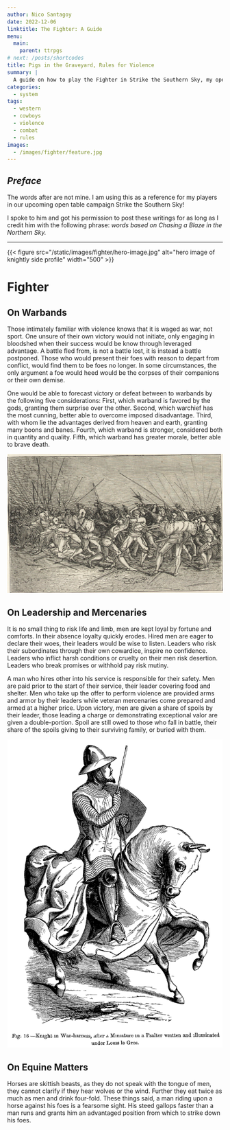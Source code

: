 ```yaml
---
author: Nico Santagoy
date: 2022-12-06
linktitle: The Fighter: A Guide
menu:
  main:
    parent: ttrpgs
# next: /posts/shortcodes
title: Pigs in the Graveyard, Rules for Violence
summary: |
  A guide on how to play the Fighter in Strike the Southern Sky, my open table campaign.
categories:
  - system
tags:
  - western
  - cowboys
  - violence
  - combat
  - rules
images:
  - /images/fighter/feature.jpg
---
```


## *Preface*

The words after are not mine. I am using this as a reference for my players in our upcoming open table campaign Strike the Southern Sky!

I spoke to him and got his permission to post these writings for as long as I credit him with the following phrase: *words based on Chasing a Blaze in the Northern Sky.*

---

{{< figure src="/static/images/fighter/hero-image.jpg" alt="hero image of knightly side profile" width="500" >}}

# Fighter

## On Warbands

Those intimately familiar with violence knows that it is waged as war, not sport. One unsure of their own victory would not initiate, only engaging in bloodshed when their success would be know through leveraged advantage. A battle fled from, is not a battle lost, it is instead a battle postponed. Those who would present their foes with reason to depart from conflict, would find them to be foes no longer. In some circumstances, the only argument a foe would heed would be the corpses of their companions or their own demise.

One would be able to forecast victory or defeat between to warbands by the following five considerations: First, which warband is favored by the gods, granting them surprise over the other. Second, which warchief has the most cunning, better able to overcome imposed disadvantage. Third, with whom lie the advantages derived from heaven and earth, granting many boons and banes. Fourth, which warband is stronger, considered both in quantity and quality. Fifth, which warband has greater morale, better able to brave death.

![groups of men waging war](../../static/images/fighter/01.jpg)

## On Leadership and Mercenaries

It is no small thing to risk life and limb, men are kept loyal by fortune and comforts. In their absence loyalty quickly erodes. Hired men are eager to declare their woes, their leaders would be wise to listen. Leaders who risk their subordinates through their own cowardice, inspire no confidence. Leaders who inflict harsh conditions or cruelty on their men risk desertion. Leaders who break promises or withhold pay risk mutiny. 

A man who hires other into his service is responsible for their safety. Men are paid prior to the start of their service, their leader covering food and shelter. Men who take up the offer to perform violence are provided arms and armor by their leaders while veteran mercenaries come prepared and armed at a higher price. Upon victory, men are given a share of spoils by their leader, those leading a charge or demonstrating exceptional valor are given a double-portion. Spoil are still owed to those who fall in battle, their share of the spoils giving to their surviving family, or buried with them. 

![groups of men waging war](../../static/images/fighter/02.png)

## On Equine Matters

Horses are skittish beasts, as they do not speak with the tongue of men, they cannot clarify if they hear wolves or the wind. Further they eat twice as much as men and drink four-fold. These things said, a man riding upon a horse against his foes is a fearsome sight. His steed gallops faster than a man runs and grants him an advantaged position from which to strike down his foes. 
